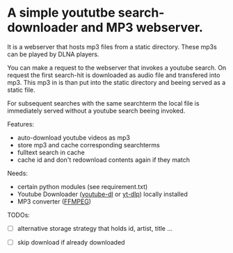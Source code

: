 # A simple yoututbe search-downloader and MP3 webserver.

It is a webserver that hosts mp3 files from a static directory. These mp3s can be played by DLNA players.

You can make a request to the webserver that invokes a youtube search. On request the first search-hit is downloaded as audio file and transfered into mp3. This mp3 in is than put into the static directory and beeing served as a static file.

For subsequent searches with the same searchterm the local file is immediately served without a youtube search beeing invoked.

Features:
- auto-download youtube videos as mp3
- store mp3 and cache corresponding searchterms
- fulltext search in cache
- cache id and don't redownload contents again if they match


Needs:
- certain python modules (see requirement.txt)
- Youtube Downloader ([youtube-dl](https://github.com/ytdl-org/youtube-dl) or [yt-dlp](https://github.com/yt-dlp/yt-dlp)) locally installed
- MP3 converter ([FFMPEG](https://www.ffmpeg.org/))

TODOs:
- [ ] alternative storage strategy that holds id, artist, title ...
- [ ] skip download if already downloaded

